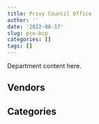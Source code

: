 ```yaml
---
title: Privy Council Office
author: ''
date: '2022-08-17'
slug: pco-bcp
categories: []
tags: []
---
```


<script src="/rmarkdown-libs/htmlwidgets/htmlwidgets.js"></script>
<link href="/rmarkdown-libs/datatables-css/datatables-crosstalk.css" rel="stylesheet" />
<script src="/rmarkdown-libs/datatables-binding/datatables.js"></script>
<script src="/rmarkdown-libs/jquery/jquery-3.6.0.min.js"></script>
<link href="/rmarkdown-libs/dt-core-bootstrap/css/dataTables.bootstrap.min.css" rel="stylesheet" />
<link href="/rmarkdown-libs/dt-core-bootstrap/css/dataTables.bootstrap.extra.css" rel="stylesheet" />
<script src="/rmarkdown-libs/dt-core-bootstrap/js/jquery.dataTables.min.js"></script>
<script src="/rmarkdown-libs/dt-core-bootstrap/js/dataTables.bootstrap.min.js"></script>
<link href="/rmarkdown-libs/crosstalk/css/crosstalk.min.css" rel="stylesheet" />
<script src="/rmarkdown-libs/crosstalk/js/crosstalk.min.js"></script>
<script src="/rmarkdown-libs/htmlwidgets/htmlwidgets.js"></script>
<link href="/rmarkdown-libs/datatables-css/datatables-crosstalk.css" rel="stylesheet" />
<script src="/rmarkdown-libs/datatables-binding/datatables.js"></script>
<script src="/rmarkdown-libs/jquery/jquery-3.6.0.min.js"></script>
<link href="/rmarkdown-libs/dt-core-bootstrap/css/dataTables.bootstrap.min.css" rel="stylesheet" />
<link href="/rmarkdown-libs/dt-core-bootstrap/css/dataTables.bootstrap.extra.css" rel="stylesheet" />
<script src="/rmarkdown-libs/dt-core-bootstrap/js/jquery.dataTables.min.js"></script>
<script src="/rmarkdown-libs/dt-core-bootstrap/js/dataTables.bootstrap.min.js"></script>
<link href="/rmarkdown-libs/crosstalk/css/crosstalk.min.css" rel="stylesheet" />
<script src="/rmarkdown-libs/crosstalk/js/crosstalk.min.js"></script>

Department content here.

## Vendors

<div id="htmlwidget-1" style="width:100%;height:auto;" class="datatables html-widget"></div>
<script type="application/json" data-for="htmlwidget-1">{"x":{"style":"bootstrap","filter":"none","vertical":false,"data":[["<a href=\"/vendors/a_hundred_answers/\">A HUNDRED ANSWERS<\/a>","<a href=\"/vendors/adga_group/\">ADGA GROUP<\/a>","<a href=\"/vendors/adrm_technology_consulting/\">ADRM TECHNOLOGY CONSULTING<\/a>","<a href=\"/vendors/advanced_business_interiors/\">ADVANCED BUSINESS INTERIORS<\/a>","<a href=\"/vendors/advanced_chippewa_technologies/\">ADVANCED CHIPPEWA TECHNOLOGIES<\/a>","<a href=\"/vendors/altis_human_resources/\">ALTIS HUMAN RESOURCES<\/a>","<a href=\"/vendors/aon_reed_stenhouse/\">AON REED STENHOUSE<\/a>","<a href=\"/vendors/applied_electonics/\">APPLIED ELECTONICS<\/a>","<a href=\"/vendors/ari_financial_services/\">ARI FINANCIAL SERVICES<\/a>","<a href=\"/vendors/artemp_personnel_services/\">ARTEMP PERSONNEL SERVICES<\/a>","<a href=\"/vendors/asokan_business_interiors/\">ASOKAN BUSINESS INTERIORS<\/a>","<a href=\"/vendors/avi_spl_canada/\">AVI SPL CANADA<\/a>","<a href=\"/vendors/bdo_canada/\">BDO CANADA<\/a>","<a href=\"/vendors/bell_canada/\">BELL CANADA<\/a>","<a href=\"/vendors/bp_m_government_im_it_consulting/\">BP M GOVERNMENT IM IT CONSULTING<\/a>","<a href=\"/vendors/canadian_corps_of_commissionaires/\">CANADIAN CORPS OF COMMISSIONAIRES<\/a>","<a href=\"/vendors/canon/\">CANON<\/a>","<a href=\"/vendors/carahsoft_technology/\">CARAHSOFT TECHNOLOGY<\/a>","<a href=\"/vendors/cbci_telecom/\">CBCI TELECOM<\/a>","<a href=\"/vendors/cdw_canada/\">CDW CANADA<\/a>","<a href=\"/vendors/cedrom_sni/\">CEDROM SNI<\/a>","<a href=\"/vendors/cgi/\">CGI<\/a>","<a href=\"/vendors/cision_canada/\">CISION CANADA<\/a>","<a href=\"/vendors/cnw_group/\">CNW GROUP<\/a>","<a href=\"/vendors/cofomo/\">COFOMO<\/a>","<a href=\"/vendors/contract_community/\">CONTRACT COMMUNITY<\/a>","<a href=\"/vendors/coradix_technology_consulting/\">CORADIX TECHNOLOGY CONSULTING<\/a>","<a href=\"/vendors/cossette_communications/\">COSSETTE COMMUNICATIONS<\/a>","<a href=\"/vendors/decisive_technologies/\">DECISIVE TECHNOLOGIES<\/a>","<a href=\"/vendors/dell_computer/\">DELL COMPUTER<\/a>","<a href=\"/vendors/deloitte_and_touche/\">DELOITTE AND TOUCHE<\/a>","<a href=\"/vendors/dynabook_canada/\">DYNABOOK CANADA<\/a>","<a href=\"/vendors/dynamic_personnel_consultants/\">DYNAMIC PERSONNEL CONSULTANTS<\/a>","<a href=\"/vendors/eberhard_von_huene_associates/\">EBERHARD VON HUENE ASSOCIATES<\/a>","<a href=\"/vendors/ebsco_canada/\">EBSCO CANADA<\/a>","<a href=\"/vendors/eclipsys_solutions/\">ECLIPSYS SOLUTIONS<\/a>","<a href=\"/vendors/ecole_de_langues_abce/\">ECOLE DE LANGUES ABCE<\/a>","<a href=\"/vendors/ecole_de_langues_la_cite/\">ECOLE DE LANGUES LA CITE<\/a>","<a href=\"/vendors/ekos_research_associates/\">EKOS RESEARCH ASSOCIATES<\/a>","<a href=\"/vendors/environics_research_group/\">ENVIRONICS RESEARCH GROUP<\/a>","<a href=\"/vendors/excel_human_resources/\">EXCEL HUMAN RESOURCES<\/a>","<a href=\"/vendors/factiva/\">FACTIVA<\/a>","<a href=\"/vendors/fast_forward_french/\">FAST FORWARD FRENCH<\/a>","<a href=\"/vendors/fast_track_staffing/\">FAST TRACK STAFFING<\/a>","<a href=\"/vendors/fca_canada/\">FCA CANADA<\/a>","<a href=\"/vendors/federal_express_canada/\">FEDERAL EXPRESS CANADA<\/a>","<a href=\"/vendors/fmc_professionals/\">FMC PROFESSIONALS<\/a>","<a href=\"/vendors/ford_motor_company/\">FORD MOTOR COMPANY<\/a>","<a href=\"/vendors/gartner/\">GARTNER<\/a>","<a href=\"/vendors/genesis_integration/\">GENESIS INTEGRATION<\/a>","<a href=\"/vendors/global_knowledge/\">GLOBAL KNOWLEDGE<\/a>","<a href=\"/vendors/global_upholstery/\">GLOBAL UPHOLSTERY<\/a>","<a href=\"/vendors/goss_gilroy/\">GOSS GILROY<\/a>","<a href=\"/vendors/horizant/\">HORIZANT<\/a>","<a href=\"/vendors/hypertec/\">HYPERTEC<\/a>","<a href=\"/vendors/i4c_information_technology/\">I4C INFORMATION TECHNOLOGY<\/a>","<a href=\"/vendors/ibiska_telecom/\">IBISKA TELECOM<\/a>","<a href=\"/vendors/ibm_canada/\">IBM CANADA<\/a>","<a href=\"/vendors/ihs_global/\">IHS GLOBAL<\/a>","<a href=\"/vendors/info_tech_research_group/\">INFO TECH RESEARCH GROUP<\/a>","<a href=\"/vendors/integra_networks/\">INTEGRA NETWORKS<\/a>","<a href=\"/vendors/interactive_audio_visual/\">INTERACTIVE AUDIO VISUAL<\/a>","<a href=\"/vendors/ipsos/\">IPSOS<\/a>","<a href=\"/vendors/iron_mountain/\">IRON MOUNTAIN<\/a>","<a href=\"/vendors/itex/\">ITEX<\/a>","<a href=\"/vendors/konica_minolta_business_solutions/\">KONICA MINOLTA BUSINESS SOLUTIONS<\/a>","<a href=\"/vendors/l3harris/\">L3HARRIS<\/a>","<a href=\"/vendors/lansdowne_technologies/\">LANSDOWNE TECHNOLOGIES<\/a>","<a href=\"/vendors/laurentian_technologies/\">LAURENTIAN TECHNOLOGIES<\/a>","<a href=\"/vendors/lexisnexis_canada/\">LEXISNEXIS CANADA<\/a>","<a href=\"/vendors/lionbridge/\">LIONBRIDGE<\/a>","<a href=\"/vendors/lumina_it/\">LUMINA IT<\/a>","<a href=\"/vendors/mccarthy_tetrault/\">MCCARTHY TETRAULT<\/a>","<a href=\"/vendors/media_q/\">MEDIA Q<\/a>","<a href=\"/vendors/microsoft_canada/\">MICROSOFT CANADA<\/a>","<a href=\"/vendors/mindwire_systems/\">MINDWIRE SYSTEMS<\/a>","<a href=\"/vendors/mishkumi_technologies/\">MISHKUMI TECHNOLOGIES<\/a>","<a href=\"/vendors/mnp/\">MNP<\/a>","<a href=\"/vendors/modis_canada/\">MODIS CANADA<\/a>","<a href=\"/vendors/morneau_shepell/\">MORNEAU SHEPELL<\/a>","<a href=\"/vendors/national_arts_centre/\">NATIONAL ARTS CENTRE<\/a>","<a href=\"/vendors/naut_mawt_tribal_council/\">NAUT MAWT TRIBAL COUNCIL<\/a>","<a href=\"/vendors/newfound_recruiting/\">NEWFOUND RECRUITING<\/a>","<a href=\"/vendors/nimble_information_strategies/\">NIMBLE INFORMATION STRATEGIES<\/a>","<a href=\"/vendors/nisha_techonologies/\">NISHA TECHONOLOGIES<\/a>","<a href=\"/vendors/nova_networks/\">NOVA NETWORKS<\/a>","<a href=\"/vendors/nuix_north_america/\">NUIX NORTH AMERICA<\/a>","<a href=\"/vendors/openframe_technologies/\">OPENFRAME TECHNOLOGIES<\/a>","<a href=\"/vendors/oracle_canada/\">ORACLE CANADA<\/a>","<a href=\"/vendors/pitney_bowes/\">PITNEY BOWES<\/a>","<a href=\"/vendors/pricewaterhouse_coopers/\">PRICEWATERHOUSE COOPERS<\/a>","<a href=\"/vendors/printers_plus/\">PRINTERS PLUS<\/a>","<a href=\"/vendors/protak_consulting_group/\">PROTAK CONSULTING GROUP<\/a>","<a href=\"/vendors/purelogic/\">PURELOGIC<\/a>","<a href=\"/vendors/purespirit_solutions/\">PURESPIRIT SOLUTIONS<\/a>","<a href=\"/vendors/qmr/\">QMR<\/a>","<a href=\"/vendors/quantum_management_services/\">QUANTUM MANAGEMENT SERVICES<\/a>","<a href=\"/vendors/quintet_consulting/\">QUINTET CONSULTING<\/a>","<a href=\"/vendors/randstad/\">RANDSTAD<\/a>","<a href=\"/vendors/raymond_chabot_grant_thornton/\">RAYMOND CHABOT GRANT THORNTON<\/a>","<a href=\"/vendors/rogers/\">ROGERS<\/a>","<a href=\"/vendors/shi_canada/\">SHI CANADA<\/a>","<a href=\"/vendors/si_systems/\">SI SYSTEMS<\/a>","<a href=\"/vendors/simplex_grinnell/\">SIMPLEX GRINNELL<\/a>","<a href=\"/vendors/softchoice/\">SOFTCHOICE<\/a>","<a href=\"/vendors/softsim_technologies/\">SOFTSIM TECHNOLOGIES<\/a>","<a href=\"/vendors/st_joseph_print_group/\">ST JOSEPH PRINT GROUP<\/a>","<a href=\"/vendors/supremex/\">SUPREMEX<\/a>","<a href=\"/vendors/synersolutions_technologies/\">SYNERSOLUTIONS TECHNOLOGIES<\/a>","<a href=\"/vendors/systemscope/\">SYSTEMSCOPE<\/a>","<a href=\"/vendors/tag_hr/\">TAG HR<\/a>","<a href=\"/vendors/teknion/\">TEKNION<\/a>","<a href=\"/vendors/teksystems_canada/\">TEKSYSTEMS CANADA<\/a>","<a href=\"/vendors/telus_canada/\">TELUS CANADA<\/a>","<a href=\"/vendors/the_ktl_group/\">THE KTL GROUP<\/a>","<a href=\"/vendors/the_masha_krupp_translation_group/\">THE MASHA KRUPP TRANSLATION GROUP<\/a>","<a href=\"/vendors/the_right_door_consulting/\">THE RIGHT DOOR CONSULTING<\/a>","<a href=\"/vendors/the_vcan_group/\">THE VCAN GROUP<\/a>","<a href=\"/vendors/thomson_reuters/\">THOMSON REUTERS<\/a>","<a href=\"/vendors/toshiba_canada/\">TOSHIBA CANADA<\/a>","<a href=\"/vendors/totem_offisource/\">TOTEM OFFISOURCE<\/a>","<a href=\"/vendors/toyota_canada/\">TOYOTA CANADA<\/a>","<a href=\"/vendors/trm_technologies/\">TRM TECHNOLOGIES<\/a>","<a href=\"/vendors/turtle_island_staffing/\">TURTLE ISLAND STAFFING<\/a>","<a href=\"/vendors/university_of_toronto/\">UNIVERSITY OF TORONTO<\/a>","<a href=\"/vendors/workdynamics_technologies/\">WORKDYNAMICS TECHNOLOGIES<\/a>","<a href=\"/vendors/xerox/\">XEROX<\/a>","<a href=\"/vendors/zycom/\">ZYCOM<\/a>"],[null,"$    13,882.05","$ 5,148,608.66","$    32,028.47","$     1,662.60","$    42,371.35","$    11,453.13",null,"$    78,058.54","$    24,991.65","$    14,367.75",null,"$    20,310.24","$    84,838.10",null,"$ 3,206,231.99",null,null,"$   202,471.28","$    50,325.41","$    69,764.74","$    80,260.22","$   906,332.91","$    58,217.60","$    59,229.41","$    51,510.74",null,null,null,null,"$     9,145.04",null,"$    81,692.66","$   102,676.94","$    38,259.70",null,null,"$    13,288.80","$    31,434.55",null,"$   431,824.87","$     6,361.09",null,"$    32,792.65","$    30,025.69","$    29,106.45",null,null,null,"$    20,771.44","$    22,600.00",null,"$    13,969.63",null,null,null,null,"$   129,993.86","$   118,250.69","$    23,962.19","$    30,464.80","$    90,511.19","$   766,232.73","$   150,290.00",null,null,"$   410,879.44","$    24,323.25","$    21,025.35",null,"$    22,202.19","$    92,706.26","$ 4,370,629.71","$   183,519.40","$ 2,978,509.03","$ 6,484,432.91",null,"$    23,000.00",null,"$     4,075.44",null,"$ 2,859,981.50","$   827,640.00",null,"$   493,168.52",null,null,null,"$    24,060.81",null,"$    17,854.64","$    78,393.42","$     7,950.81",null,null,"$    28,803.64","$    18,645.00",null,null,null,"$   193,497.36",null,null,"$   166,217.62","$    48,250.70",null,"$    19,515.32",null,null,"$    24,464.50","$    15,476.20","$   231,242.85",null,"$    57,686.20","$    15,200.86",null,null,null,null,null,"$   128,096.50",null,"$    91,982.00","$    15,492.13",null,"$    78,866.24","$   199,118.49",null],[null,null,"$   397,066.55","$   201,865.22","$   105,504.43","$   120,451.67","$    11,453.13","$   338,269.81","$    96,705.34","$    24,577.50",null,"$    37,998.22","$    53,671.13","$    84,838.10",null,"$ 3,407,784.67","$    14,871.94","$   118,633.70",null,"$   188,943.77","$    66,247.63","$   177,743.25","$   906,332.91","$    47,703.91","$ 1,099,687.76","$    10,752.26",null,"$    16,272.00","$    13,883.07",null,"$   415,226.46",null,"$    69,542.91",null,"$   127,545.66","$    52,558.87","$    14,910.00","$    15,732.50",null,"$     6,681.74","$   349,761.67","$   136,748.48",null,null,null,"$    51,763.54","$   111,014.03","$    96,844.40",null,null,null,null,null,"$     3,761.38","$    68,034.48",null,"$   128,286.46","$    38,776.23","$    63,224.83",null,null,"$    60,090.24","$   766,232.73",null,null,"$    36,384.22",null,null,null,null,"$    25,973.71","$    79,709.70","$   950,136.89","$   160,488.74","$   256,215.17","$   922,607.59","$    27,063.74",null,null,"$     4,088.65","$    83,820.96","$ 5,888,061.80","$    85,380.87",null,"$   815,896.23","$     1,894.40",null,null,"$     6,432.93",null,"$   630,638.10","$   194,281.00","$     7,950.81",null,null,"$    19,223.62",null,"$    70,632.59",null,"$    24,577.50","$   193,497.36",null,"$    21,075.78","$   179,287.33","$   160,561.62",null,null,"$    33,482.60",null,null,"$    45,251.42","$ 1,028,354.01",null,"$    34,489.25","$     8,604.26","$    22,679.10","$    24,408.00",null,null,"$   187,969.06","$   114,994.16",null,null,null,null,"$    83,438.19","$   199,118.49","$    22,672.32"],[null,null,"$   398,947.56","$    70,203.72","$   277,359.09","$    29,082.31","$    10,959.83","$   573,436.24","$   130,041.97",null,null,"$    26,834.29",null,"$    70,177.60","$    14,735.56","$ 4,114,303.64",null,null,null,"$     7,183.37","$    64,426.27","$   182,139.40","$   908,816.02","$    29,756.46","$ 1,154,192.64",null,"$    23,255.40",null,null,null,"$   732,425.49",null,"$   180,202.42",null,"$   167,735.50","$    57,377.53","$    81,880.75",null,"$    64,292.63","$   159,708.64","$   266,092.25","$   140,656.95","$     6,967.80",null,null,"$   110,495.86",null,null,null,null,"$    24,860.00",null,null,"$    17,873.60",null,null,"$   686,402.67","$    23,140.37","$    63,128.41",null,null,null,null,"$    89,792.32",null,"$   493,208.36",null,null,null,null,"$    26,044.87","$    46,830.25",null,"$   147,965.50","$   262,287.88","$ 1,231,889.19",null,"$    47,546.45","$   105,756.70","$     4,335.25","$    70,787.96","$ 2,021,938.20","$   266,908.64",null,"$   497,694.49","$   233,444.05","$   260,439.59",null,null,"$     6,822.51","$   639,257.61","$   198,961.90","$     1,982.26","$    11,258.19","$    56,596.03",null,null,"$   138,744.55","$    50,602.12","$    45,200.00","$   172,898.16",null,"$   204,229.01","$   165,960.26","$   163,851.72",null,null,"$    37,526.63",null,null,"$    42,940.00","$   285,476.46","$   717,094.25","$    28,490.08",null,null,"$    23,306.25",null,null,null,"$   116,334.50","$    55,243.41",null,null,"$   106,623.98","$     4,571.96","$   199,664.02",null],["$    47,503.34","$    25,504.75","$   649,930.26",null,"$    28,209.91","$    79,816.05","$     2,681.82","$   270,828.02","$   125,782.32",null,null,null,null,"$   161,187.36","$   115,779.44","$ 2,585,627.58",null,"$     2,588.76",null,"$   204,515.98","$     7,741.87","$   181,641.75","$   906,332.91","$    40,294.22","$ 1,152,403.62",null,"$    42,191.94",null,null,"$   254,610.51","$   738,060.74","$    62,586.20",null,null,"$   101,559.98","$    56,562.83",null,null,"$   184,307.37","$   140,969.62","$   293,426.91","$   172,349.24","$    50,604.02",null,null,null,null,"$   240,436.88","$     6,960.37",null,null,"$    14,825.21",null,"$     4,160.48","$    94,807.00","$   377,073.27","$ 1,003,626.13","$    67,631.45","$     2,997.72",null,null,"$    31,252.27","$    38,985.00","$    66,605.84","$    38,443.09","$    39,529.33","$   899,723.48",null,null,"$     1,120.16","$    19,787.22","$    55,362.42",null,"$   165,023.05","$   728,059.36","$ 1,220,847.79",null,"$    15,733.55","$   485,658.50","$     4,323.41",null,null,"$   144,491.29","$    22,769.50","$    85,005.95","$    16,921.40","$    23,482.72","$     8,279.05",null,"$     6,803.87","$   637,511.01","$   184,993.74",null,null,null,null,null,"$   517,395.10","$    62,397.88",null,"$    69,493.83","$    10,642.39","$ 1,442,031.30","$   165,506.81","$    55,528.10","$    57,956.79",null,null,"$ 4,281,095.40",null,null,null,"$   664,160.13","$    14,803.00",null,null,null,"$    51,902.85","$       662.61",null,"$    12,136.20",null,null,null,null,null,"$   199,118.49",null]],"container":"<table class=\"table table-striped table-hover row-border order-column display\">\n  <thead>\n    <tr>\n      <th>Vendor<\/th>\n      <th>2017-2018<\/th>\n      <th>2018-2019<\/th>\n      <th>2019-2020<\/th>\n      <th>2020-2021<\/th>\n    <\/tr>\n  <\/thead>\n<\/table>","options":{"order":[[4,"desc"]],"pageLength":10,"autoWidth":true,"columnDefs":[],"orderClasses":false}},"evals":[],"jsHooks":[]}</script>

## Categories

<div id="htmlwidget-2" style="width:100%;height:auto;" class="datatables html-widget"></div>
<script type="application/json" data-for="htmlwidget-2">{"x":{"style":"bootstrap","filter":"none","vertical":false,"data":[["<a href=\"/categories/1_facilities_and_construction/\">Facilities and construction<\/a>","<a href=\"/categories/10_office_management/\">Office management<\/a>","<a href=\"/categories/2_professional_services/\">Professional services<\/a>","<a href=\"/categories/3_information_technology/\">Information technology<\/a>","<a href=\"/categories/5_transportation_and_logistics/\">Transportation and logistics<\/a>","<a href=\"/categories/6_industrial_products_and_services/\">Industrial products and services<\/a>","<a href=\"/categories/7_travel/\">Travel<\/a>","<a href=\"/categories/8_security_and_protection/\">Security and protection<\/a>","<a href=\"/categories/9_human_capital/\">Human capital<\/a>"],["$    105,154.13","$  1,251,457.64","$ 13,879,606.19","$ 20,915,301.26","$    462,748.46","$    674,306.82","$     41,888.28","$  3,201,846.87","$  1,016,399.86"],["$    405,166.59","$  2,194,632.12","$ 19,335,971.27","$ 10,705,735.18","$    475,460.66","$    236,549.44","$     16,631.68","$  3,391,151.07","$  1,222,633.40"],["$    153,286.79","$  1,333,430.78","$ 14,173,592.16","$ 14,108,444.69","$    587,303.75","$    432,759.10","$     33,141.43","$  4,114,303.64","$  1,238,742.35"],["$    126,695.47","$    590,913.39","$  8,149,205.49","$ 17,613,341.22","$    575,992.19","$  2,353,052.47",null,"$  2,591,174.94","$    896,615.52"]],"container":"<table class=\"table table-striped table-hover row-border order-column display\">\n  <thead>\n    <tr>\n      <th>Category<\/th>\n      <th>2017-2018<\/th>\n      <th>2018-2019<\/th>\n      <th>2019-2020<\/th>\n      <th>2020-2021<\/th>\n    <\/tr>\n  <\/thead>\n<\/table>","options":{"order":[[4,"desc"]],"pageLength":20,"autoWidth":true,"columnDefs":[],"orderClasses":false,"lengthMenu":[10,20,25,50,100]}},"evals":[],"jsHooks":[]}</script>

